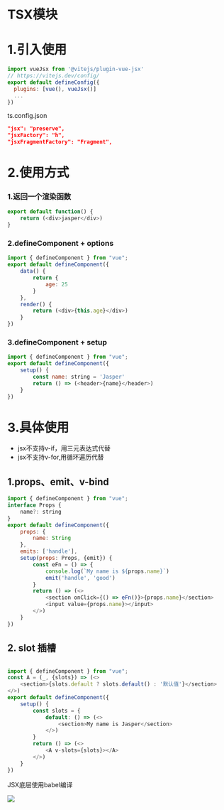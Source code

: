 # TSX模块

# 1.引入使用

```javascript
import vueJsx from '@vitejs/plugin-vue-jsx'
// https://vitejs.dev/config/
export default defineConfig({
  plugins: [vue(), vueJsx()]
  ...
})
```

ts.config.json

```json
"jsx": "preserve",
"jsxFactory": "h",
"jsxFragmentFactory": "Fragment",
```

# 2.使用方式

### 1.返回一个渲染函数

```javascript
export default function() {
    return (<div>jasper</div>)
}
```

### 2.defineComponent + options

```javascript
import { defineComponent } from "vue";
export default defineComponent({
    data() {
        return {
            age: 25
        }
    },
    render() {
        return (<div>{this.age}</div>)
    }
})
```

### 3.defineComponent + setup

```javascript
import { defineComponent } from "vue";
export default defineComponent({
    setup() {
        const name: string = 'Jasper'
        return () => (<header>{name}</header>)
    }
})
```

# 3.具体使用

* jsx不支持v-if，用三元表达式代替
* jsx不支持v-for,用循环遍历代替

## 1.props、emit、v-bind

```javascript
import { defineComponent } from "vue";
interface Props {
    name?: string
}
export default defineComponent({
    props: {
        name: String
    },
    emits: ['handle'],
    setup(props: Props, {emit}) {
        const eFn = () => {
            console.log(`My name is ${props.name}`)
            emit('handle', 'good')
        }
        return () => (<>
            <section onClick={() => eFn()}>{props.name}</section>
            <input value={props.name}></input>
        </>)
    }
})
```

## 2. slot 插槽

```javascript

import { defineComponent } from "vue";
const A = (_, {slots}) => (<>
    <section>{slots.default ? slots.default() : '默认值'}</section>
</>)
export default defineComponent({
    setup() {
        const slots = {
            default: () => (<>
                <section>My name is Jasper</section>
            </>)
        }
        return () => (<>
            <A v-slots={slots}></A>
        </>)
    }
})
```

JSX底层使用babel编译

![](E:\代码\practice-code\Vue3\course\Vue3-course\guid\image\babelCompile.png)























